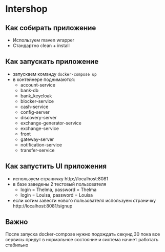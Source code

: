 # Intershop

## Как собирать приложение
- Используем maven wrapper
- Стандартно clean + install

## Как запускать приложение
- запускаем команду `docker-compose up`
- в контейнере поднимаются:
  - account-service
  - bank-db
  - bank_keycloak 
  - blocker-service
  - cash-service
  - config-server
  - discovery-server
  - exchange-generator-service
  - exchange-service
  - front
  - gateway-server
  - notification-service
  - transfer-service

## Как запустить UI приложения
- используем страничку http://localhost:8081
- в базе заведены 2 тестовый пользователя 
  - login = Thelma, password = Thelma
  - login = Louisa, password = Louisa
- если хотим завести нового пользователя используем страничку http://localhost:8081/signup

## Важно
После запуска docker-compose нужно подождать секунд 30 пока все сервисы 
придут в нормальное состояние и система начнет работать стабильно